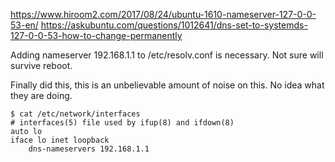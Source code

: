 https://www.hiroom2.com/2017/08/24/ubuntu-1610-nameserver-127-0-0-53-en/
https://askubuntu.com/questions/1012641/dns-set-to-systemds-127-0-0-53-how-to-change-permanently

Adding nameserver 192.168.1.1 to /etc/resolv.conf is necessary. Not sure will survive reboot.


Finally did this, this is an unbelievable amount of noise on this. No idea what they are doing.

    $ cat /etc/network/interfaces
    # interfaces(5) file used by ifup(8) and ifdown(8)
    auto lo
    iface lo inet loopback
    	dns-nameservers 192.168.1.1

